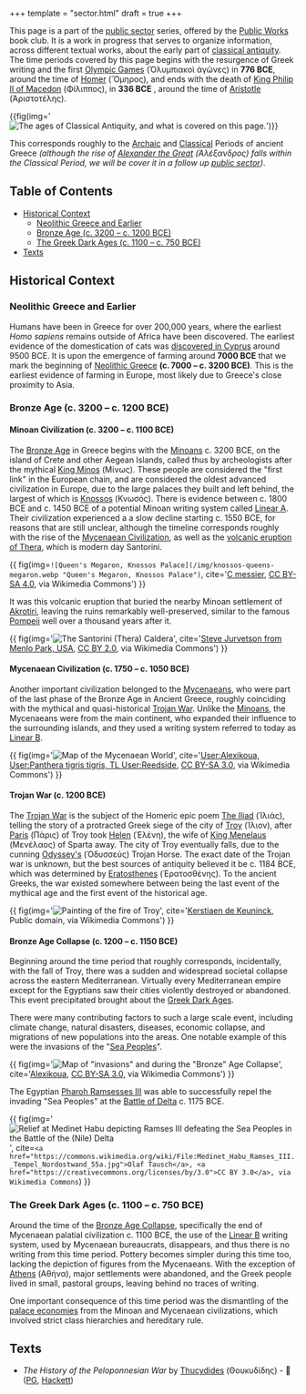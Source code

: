+++
template = "sector.html"
draft = true
+++

This page is a part of the [public sector](/#public-sectors) series, offered by the [Public Works](/) book club.
It is a work in progress that serves to organize information, across different textual works, about the early part of [classical antiquity](https://en.wikipedia.org/wiki/Classical_antiquity).
The time periods covered by this page begins with the resurgence of Greek writing and the first [Olympic Games](https://en.wikipedia.org/wiki/Ancient_Olympic_Games) (Ὀλυμπιακοὶ ἀγῶνες) in __776 BCE__, around the time of [Homer](https://en.wikipedia.org/wiki/Homer) (Ὅμηρος), and ends with the death of [King Philip II of Macedon](https://en.wikipedia.org/wiki/Philip_II_of_Macedon) (Φίλιππος), in __336 BCE__ , around the time of [Aristotle](https://en.wikipedia.org/wiki/Aristotle) (Ἀριστοτέλης).

{{fig(img='![The ages of Classical Antiquity, and what is covered on this page.](/illo/classical-antiquity-diagram_attic.webp "The ages of Classical Antiquity, and what is covered on this page.")')}}

This corresponds roughly to the [Archaic](https://en.wikipedia.org/wiki/Archaic_Greece) and [Classical](https://en.wikipedia.org/wiki/Classical_Greece) Periods of ancient Greece _(although the rise of [Alexander the Great](https://en.wikipedia.org/wiki/Alexander_the_Great) (Ἀλέξανδρος) falls within the Classical Period, we will be cover it in a follow up [public sector](/#public-sectors))_.

<h2>Table of Contents</h2>

<!-- TOC -->
- [Historical Context](#historical-context)
  - [Neolithic Greece and Earlier](#neolithic-greece-and-earlier)
  - [Bronze Age (c. 3200 – c. 1200 BCE)](#bronze-age-c-3200-c-1200-bce)
  - [The Greek Dark Ages (c. 1100 – c. 750 BCE)](#the-greek-dark-ages-c-1100-c-750-bce)
- [Texts](#texts)
<!-- /TOC -->


## Historical Context

### Neolithic Greece and Earlier

Humans have been in Greece for over 200,000 years, where the earliest *Homo sapiens* remains outside of Africa have been discovered. The earliest evidence of the domestication of cats was [discovered in Cyprus](https://en.wikipedia.org/wiki/Domestication_of_the_cat#Archaeological_evidence) around 9500 BCE. It is upon the emergence of farming around **7000 BCE** that we mark the beginning of [Neolithic Greece](https://en.wikipedia.org/wiki/Neolithic_Greece) __(c. 7000 – c. 3200 BCE)__. This is the earliest evidence of farming in Europe, most likely due to Greece's close proximity to Asia.

### Bronze Age (c. 3200 – c. 1200 BCE)

#### Minoan Civilization (c. 3200 – c. 1100 BCE)

The [Bronze Age](https://en.wikipedia.org/wiki/Bronze_Age) in Greece begins with the [Minoans](https://en.wikipedia.org/wiki/Minoan_civilization) c. 3200 BCE, on the island of Crete and other Aegean Islands, called thus by archeologists after the mythical [King Minos](https://en.wikipedia.org/wiki/Minos) (Μίνως). These people are considered the "first link" in the European chain, and are considered the oldest advanced civilization in Europe, due to the large palaces they built and left behind, the largest of which is [Knossos](https://en.wikipedia.org/wiki/Knossos) (Κνωσός). There is evidence between c. 1800 BCE and c. 1450 BCE of a potential Minoan writing system called [Linear A](https://en.wikipedia.org/wiki/Linear_A). Their civilization experienced a a slow decline starting c. 1550 BCE, for reasons that are still unclear, although the timeline corresponds roughly with the rise of the [Mycenaean Civilization](#mycenaean-civilization-c-1750-c-1050-bce), as well as the [volcanic eruption of Thera](https://en.wikipedia.org/wiki/Minoan_eruption), which is modern day Santorini.

{{
  fig(img=`![Queen's Megaron, Knossos Palace](/img/knossos-queens-megaron.webp "Queen's Megaron, Knossos Palace")`, cite='<a href="https://commons.wikimedia.org/wiki/File:%CE%9C%CE%AD%CE%B3%CE%B1%CF%81%CE%BF_%CE%92%CE%B1%CF%83%CE%AF%CE%BB%CE%B9%CF%83%CF%83%CE%B1%CF%82_0600.jpg">C messier</a>, <a href="https://creativecommons.org/licenses/by-sa/4.0">CC BY-SA 4.0</a>, via Wikimedia Commons')
}}

It was this volcanic eruption that buried the nearby Minoan settlement of [Akrotiri](https://en.wikipedia.org/wiki/Akrotiri_(prehistoric_city)), leaving the ruins remarkably well-preserved, similar to the famous [Pompeii](https://en.wikipedia.org/wiki/Pompeii) well over a thousand years after it.

{{
  fig(img='![The Santorini (Thera) Caldera](/img/santorini-caldera.jpg "The Santorini (Thera) Caldera")', cite='<a href="https://commons.wikimedia.org/wiki/File:The_Santorini_Caldera.jpg">Steve Jurvetson from Menlo Park, USA</a>, <a href="https://creativecommons.org/licenses/by/2.0">CC BY 2.0</a>, via Wikimedia Commons')
}}

#### Mycenaean Civilization (c. 1750 – c. 1050 BCE)

Another important civilization belonged to the [Mycenaeans](https://en.wikipedia.org/wiki/Mycenaean_Greece), who were part of the last phase of the Bronze Age in Ancient Greece, roughly coinciding with the mythical and quasi-historical [Trojan War](#trojan-war-c-1200-bce). Unlike the [Minoans](#minoan-civilization-c-3200-c-1100-bce), the Mycenaeans were from the main continent, who expanded their influence to the surrounding islands, and they used a writing system referred to today as [Linear B](https://en.wikipedia.org/wiki/Linear_B).

{{
  fig(img='![Map of the Mycenaean World](/img/maps/Mycenaean_World_en.webp "The Mycenaean World c. 1400 - c. 1100 BCE")',
  cite='<a href="https://commons.wikimedia.org/wiki/File:Mycenaean_World_en.png">User:Alexikoua, User:Panthera tigris tigris, TL User:Reedside</a>, <a href="https://creativecommons.org/licenses/by-sa/3.0">CC BY-SA 3.0</a>, via Wikimedia Commons')
}}

#### Trojan War (c. 1200 BCE)

The [Trojan War](https://en.wikipedia.org/wiki/Trojan_War) is the subject of the Homeric epic poem [The Iliad](https://en.wikipedia.org/wiki/Iliad) (Ἰλιάς), telling the story of a protracted Greek siege of the city of [Troy](https://en.wikipedia.org/wiki/Troy) (Ίλιον), after [Paris](https://en.wikipedia.org/wiki/Paris_(mythology)) (Πάρις) of Troy took [Helen](https://en.wikipedia.org/wiki/Helen_of_Troy) (Ἑλένη), the wife of [King Menelaus](https://en.wikipedia.org/wiki/Menelaus) (Μενέλαος) of Sparta away. The city of Troy eventually falls, due to the cunning [Odyssey's](https://en.wikipedia.org/wiki/Odysseus) (Ὀδυσσεύς) Trojan Horse. The exact date of the Trojan war is unknown, but the best sources of antiquity believed it be c. 1184 BCE, which was determined by [Eratosthenes](https://en.wikipedia.org/wiki/Eratosthenes) (Ἐρατοσθένης). To the ancient Greeks, the war existed somewhere between being the last event of the mythical age and the first event of the historical age.

{{
  fig(img='![Painting of the fire of Troy](/img/Keuninck_(Coninck)_Kerstiaen_de_-_Fire_of_Troy@0.5x.webp "_Fire of Troy_ by Kerstiaen de Keuninck, second half of 16th century")',
  cite='<a href="https://commons.wikimedia.org/wiki/File:Keuninck_(Coninck)_Kerstiaen_de_-_Fire_of_Troy.jpeg">Kerstiaen de Keuninck</a>, Public domain, via Wikimedia Commons')
}}

#### Bronze Age Collapse (c. 1200 – c. 1150 BCE)

Beginning around the time period that roughly corresponds, incidentally, with the fall of Troy, there was a sudden and widespread societal collapse across the eastern Mediterranean. Virtually every Mediterranean empire except for the Egyptians saw their cities violently destroyed or abandoned. This event precipitated brought about the [Greek Dark Ages](#the-greek-dark-ages-c-1100-c-750-bce).

There were many contributing factors to such a large scale event, including climate change, natural disasters, diseases, economic collapse, and migrations of new populations into the areas. One notable example of this were the invasions of the "[Sea Peoples](https://en.wikipedia.org/wiki/Sea_Peoples)".

{{
  fig(img='![Map of "invasions" and during the "Bronze" Age Collapse](/img/bronze-age-end.webp "Invasions and migrations during the Bronze Age Collapse")',
  cite='<a href="https://commons.wikimedia.org/wiki/File:Bronze_Age_End.svg">Alexikoua</a>, <a href="https://creativecommons.org/licenses/by-sa/3.0">CC BY-SA 3.0</a>, via Wikimedia Commons')
}}

The Egyptian [Pharoh Ramsesses III](https://en.wikipedia.org/wiki/Ramesses_III) was able to successfully repel the invading "Sea Peoples" at the [Battle of Delta](https://en.wikipedia.org/wiki/Battle_of_the_Delta) c. 1175 BCE.

{{
  fig(img='![Relief at Medinet Habu depicting Ramses III defeating the Sea Peoples in the Battle of the (Nile) Delta](/img/ramsesses-III-victory-battle-of-delta_relief.webp "Relief at Medinet Habu depicting Ramses III defeating the Sea Peoples in the Battle of the (Nile) Delta")', cite=`<a href="https://commons.wikimedia.org/wiki/File:Medinet_Habu_Ramses_III._Tempel_Nordostwand_55a.jpg">Olaf Tausch</a>, <a href="https://creativecommons.org/licenses/by/3.0">CC BY 3.0</a>, via Wikimedia Commons`)
}}

<!-- {{
  fig(img='![](img/ramsesses-III-victory-battle-of-delta_outline.webp "Wall relief at Medinet Habu depicting Ramses III defeating the Sea Peoples in the Battle of the (Nile) Delta")', cite='<a href="https://commons.wikimedia.org/wiki/File:Medinet_Habu_Ramses_III._Tempel_Nordostwand_Abzeichnung_01.jpg">Unknown artistUnknown artist in pay of Ramesses III</a>, Public domain, via Wikimedia Commons')
}} -->

### The Greek Dark Ages (c. 1100 – c. 750 BCE)

Around the time of the [Bronze Age Collapse](#bronze-age-collapse-c-1200-c-1150-bce), specifically the end of Mycenaean palatial civilization c. 1100 BCE, the use of the [Linear B](https://en.wikipedia.org/wiki/Linear_B) writing system, used by Mycenaean bureaucrats, disappears, and thus there is no writing from this time period. Pottery becomes simpler during this time too, lacking the depiction of figures from the Mycenaeans. With the exception of [Athens](https://en.wikipedia.org/wiki/Athens) (Αθήνα), major settlements were abandoned, and the Greek people lived in small, pastoral groups, leaving behind no traces of writing.

One important consequence of this time period was the dismantling of the [palace economies](https://en.wikipedia.org/wiki/Palace_economy) from the Minoan and Mycenaean civilizations, which involved strict class hierarchies and hereditary rule.

<!-- ## Important Synonyms and Terms

- **Hellas (Ελλάς)** - *(also Greece, Hellenes:Greeks)* - the ancient and modern name of Greece, owing it's name to the mythological [Hellen](https://en.wikipedia.org/wiki/Hellen) (Ἕλλην), son of [Deucalion](https://en.wikipedia.org/wiki/Deucalion) (Δευκαλίων) and [Pyrrha](https://en.wikipedia.org/wiki/Pyrrha) (Πύρρα). The **Hellenes (Έλληνες)** are the Greeks.
- **[Peloponnese](https://en.wikipedia.org/wiki/Peloponnese) (Πελοπόννησος)** is a peninsula in southern Greece that connects to the mainland via the [Isthmus of Corinth](https://en.wikipedia.org/wiki/Isthmus_of_Corinth) (Ισθμός της Κορίνθου). The peninsula remains divided into seven regions, as it was in antiquity: [Achaea](https://en.wikipedia.org/wiki/Achaea), [Corinthia](https://en.wikipedia.org/wiki/Corinthia), [Argolis](https://en.wikipedia.org/wiki/Argolis), [Arcadia](https://en.wikipedia.org/wiki/Arcadia_(regional_unit)), [Laconia](https://en.wikipedia.org/wiki/Laconia), [Messenia](https://en.wikipedia.org/wiki/Messenia), and [Elis](https://en.wikipedia.org/wiki/Elis_(regional_unit)). The **Peloponesians** are people from Peloponnese.
- **[Thessaly](https://en.wikipedia.org/wiki/Ancient_Thessaly) (Θεσσαλία)** a region of Greece.
- **[Boeotia](https://en.wikipedia.org/wiki/Boeotia) (Βοιωτίας)** - *(Also Boiotia or Beotia)* - is a region of Greece, home to [Thebes](https://en.wikipedia.org/wiki/Thebes,_Greece) (Θήβα).
- **[Arcadia](https://en.wikipedia.org/wiki/Arcadia_(region)) (Ἀρκαδία)** - *(Also Arkadia)* - a central region on the Peloponnese peninsula
- **[Attica](https://en.wikipedia.org/wiki/Attica) (Αττική)** a peninsula that is the historic region encompassing the city of [Athens](https://en.wikipedia.org/wiki/Athens) (Αθήνα).
- **[Ionia](https://en.wikipedia.org/wiki/Ionia) (Ἰωνία)** -->

<!-- THIS IS WIP

(double hash) The Peloponnesian War

{{
  fig(img=`![Map depicting the two sides of the Peloponnesian War](/img/peloponnesian-war-map-1899.webp 'The *Delian League* (Athens) and the *Peloponnesian League* (Sparta)')`, cite='<a href="https://commons.wikimedia.org/wiki/File:History_of_Greece_for_High_Schools_and_Academies_(1899)_(14763526485).jpg">Botsford, George Willis, 1862-1917</a>, No restrictions, via Wikimedia Commons')
}} -->


## Texts

* _The History of the Peloponnesian War_ by [Thucydides](https://en.wikipedia.org/wiki/Thucydides) (Θουκυδίδης) - 🔗 ([PG](https://www.gutenberg.org/ebooks/7142), [Hackett](https://hackettpublishing.com/the-peloponnesian-war))
